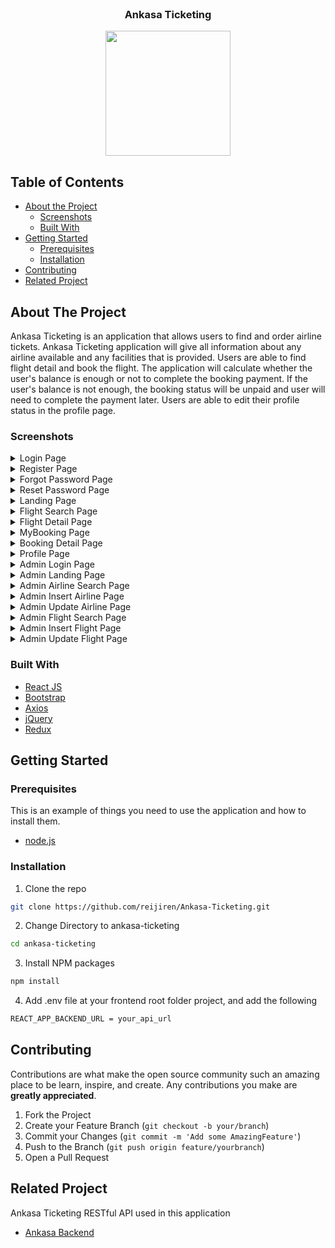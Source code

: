 <br />
<p align="center">

  <h3 align="center">Ankasa Ticketing</h3>
  <p align="center">
    <image align="center" width="200" src='./assets/' />
  </p>
</p>



<!-- TABLE OF CONTENTS -->
## Table of Contents

* [About the Project](#about-the-project)
  * [Screenshots](#screenshots)
  * [Built With](#built-with)
* [Getting Started](#getting-started)
  * [Prerequisites](#prerequisites)
  * [Installation](#installation)
* [Contributing](#contributing)
* [Related Project](#related-project)



<!-- ABOUT THE PROJECT -->
## About The Project


Ankasa Ticketing is an application that allows users to find and order airline tickets. Ankasa Ticketing application will give all information about any airline available and any facilities that is provided. Users are able to find flight detail and book the flight. The application will calculate whether the user's balance is enough or not to complete the booking payment. If the user's balance is not enough, the booking status will be unpaid and user will need to complete the payment later. Users are able to edit their profile status in the profile page.



### Screenshots
<details>
  <summary>
    Login Page
  </summary>
<img src="/screenshot/login.png" alt="login page" />
</details>

<details>
  <summary>
    Register Page
  </summary>
<img src="/screenshot/register.png" alt="register page" />
</details>

<details>
  <summary>
    Forgot Password Page
  </summary>
<img src="/screenshot/forgotpassword.png" alt="forgot password page" />
</details>

<details>
  <summary>
    Reset Password Page
  </summary>
<img src="/screenshot/resetpassword.png" alt="reset password page" />
</details>

<details>
  <summary>
    Landing Page
  </summary>
<img src="/screenshot/landing.png" alt="landing page" />
</details>

<details>
  <summary>
    Flight Search Page
  </summary>
<img src="/screenshot/search flight.png" alt="flight search page" />
</details>

<details>
  <summary>
    Flight Detail Page
  </summary>
<img src="/screenshot/flight detail.png" alt="flight detail page" />
</details>

<details>
  <summary>
    MyBooking Page
  </summary>
<img src="/screenshot/mybooking.png" alt="mybooking page" />
</details>

<details>
  <summary>
    Booking Detail Page
  </summary>
<img src="/screenshot/booking detail.png" alt="booking detail page" />
</details>

<details>
  <summary>
    Profile Page
  </summary>
<img src="/screenshot/profile.png" alt="profile page" />
</details>

<details>
  <summary>
    Admin Login Page
  </summary>
<img src="/screenshot/admin/login admin.png" alt="admin login page" />
</details>

<details>
  <summary>
    Admin Landing Page
  </summary>
<img src="/screenshot/admin/admin landing.png" alt="admin landing page" />
</details>

<details>
  <summary>
    Admin Airline Search Page
  </summary>
<img src="/screenshot/admin/admin search airline.png" alt="admin airline search page" />
</details>

<details>
  <summary>
    Admin Insert Airline Page
  </summary>
<img src="/screenshot/admin/admin insert airline.png" alt="admin insert airline page" />
</details>

<details>
  <summary>
    Admin Update Airline Page
  </summary>
<img src="/screenshot/admin/admin update airline.png" alt="admin update airline page" />
</details>

<details>
  <summary>
    Admin Flight Search Page
  </summary>
<img src="/screenshot/admin/admin search flight.png" alt="admin flight search page" />
</details>

<details>
  <summary>
    Admin Insert Flight Page
  </summary>
<img src="/screenshot/admin/admin insert flight.png" alt="admin insert flight page" />
</details>

<details>
  <summary>
    Admin Update Flight Page
  </summary>
<img src="/screenshot/admin/admin flight update.png" alt="admin update flight page" />
</details>

### Built With

* [React JS](https://nodejs.org/en/docs/)
* [Bootstrap](https://getbootstrap.com/)
* [Axios](https://axios-http.com/)
* [jQuery](https://jquery.com/)
* [Redux](https://redux.js.org/)


<!-- GETTING STARTED -->
## Getting Started

### Prerequisites

This is an example of things you need to use the application and how to install them.

* [node.js](https://nodejs.org/en/download/)

### Installation

1. Clone the repo
```sh
git clone https://github.com/reijiren/Ankasa-Ticketing.git
```
2. Change Directory to ankasa-ticketing
```sh
cd ankasa-ticketing
```
3. Install NPM packages
```sh
npm install
```
4. Add .env file at your frontend root folder project, and add the following
```sh
REACT_APP_BACKEND_URL = your_api_url

```

<!-- CONTRIBUTING -->
## Contributing

Contributions are what make the open source community such an amazing place to be learn, inspire, and create. Any contributions you make are **greatly appreciated**.

1. Fork the Project
2. Create your Feature Branch (`git checkout -b your/branch`)
3. Commit your Changes (`git commit -m 'Add some AmazingFeature'`)
4. Push to the Branch (`git push origin feature/yourbranch`)
5. Open a Pull Request


<!-- RELATED PROJECT -->
## Related Project
Ankasa Ticketing RESTful API used in this application
* [Ankasa Backend](https://github.com/reijiren/Ankasa-Ticketing/tree/main/Backend)


